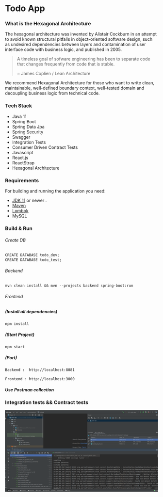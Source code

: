 # Todo App 

### What is the Hexagonal Architecture

The hexagonal architecture was invented by Alistair Cockburn in an attempt to avoid known structural pitfalls in object-oriented software design, such as undesired dependencies between layers and contamination of user interface code with business logic, and published in 2005.

> A timeless goal of sofware engineering has been to separate code that changes frequently from code that is stable.
> 
> ~ James Coplien / Lean Architecture

We recommend Hexagonal Architecture for  those who want to write clean, maintainable, well-defined boundary context, well-tested domain and decoupling business logic from technical code.

### Tech Stack
 - Java 11
 - Spring Boot
 - Spring Data Jpa
 - Spring Security
 - Swagger
 - Integration Tests
 - Consumer Driven Contract Tests
 - Javascript
 - React.js
 - ReactStrap
 - Hexagonal Architecture
 
### Requirements

For building and running the application you need:
- [JDK 11](https://www.oracle.com/java/technologies/javase-jdk11-downloads.html) or newer . 
- [Maven](https://maven.apache.org)
- [Lombok](https://projectlombok.org/)
- [MySQL](https://www.mysql.com/)


### Build & Run

 ###### Create DB 
```
CREATE DATABASE todo_dev;
CREATE DATABASE todo_test;
```
  ###### Backend
  
```
mvn clean install && mvn --projects backend spring-boot:run
```

  ###### Frontend
  
##### (Install all dependencies)
```
npm install
```

##### (Start Project)
```
npm start
```

##### (Port)
```
Backend :  http://localhost:8081
```

```
Frontend : http://localhost:3000
```

##### Use Postman collection 

### Integration tests && Contract tests

![test](https://github.com/mehmetpekdemir/Todo-App/blob/master/docs/testcoverage.png)

